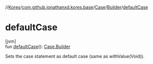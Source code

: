 //[Kores](../../../../index.md)/[com.github.jonathanxd.kores.base](../../index.md)/[Case](../index.md)/[Builder](index.md)/[defaultCase](default-case.md)

# defaultCase

[jvm]\
fun [defaultCase](default-case.md)(): [Case.Builder](index.md)

Sets the case statement as default case (same as withValue(Void)).

